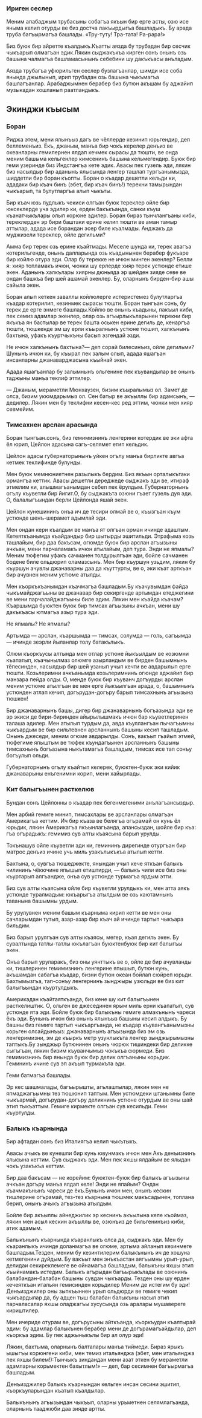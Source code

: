 ### Ириген сеслер

Меним апабаджым трубасыны собагъа якъын бир ерге асты, озю исе яныма келип отурды ве биз достча лакъырдыгъа башладыкъ.
Бу арада труба багъырмагъа башлады.
«Тру-туту!
Тра-тата!
Ра-рара!»

Биз буюк бир айретте къалдыкъ.Къатты аязда бу трубадан бир сесчик чыкъарып олмагъан эдик.Лякин сыджакъкъа кирген сонъ онынъ озь башына чалмагъа башламасынынъ себебини шу дакъкъасы анъладым.

Аязда трубагъа уфюрильген сеслер бузлагъанлар, шимди исе соба янында джылынып, ирип трубадан озь башына чыкъмагъа башлагъанлар.
Арабаджымнен берабер биз бутюн акъшам бу аджайип музыкадан хошланып раатландыкъ.

## Экинджи къысым

### Боран

Риджа этем, мени ялынъыз дагъ ве чёллерде кезинип юрьгендир, деп беллеменъиз.
Ёкъ, джаным, манъа бир чокъ керелер денъиз ве океанларны гемилернен ялдап кечмек сырасы да тюшти, ве онда меним башыма кельгенлер кимсенинъ башына кельмегендир.
Буюк бир геми узеринде биз Индстангъа кете эдик.
Авасы пек гузель эди, лякин биз насылдыр бир аданынъ ялысында ленгер ташлап тургъанымызда, шиддетли бир боран къопты.
Боран о къадар дешетли кельди ки, ададаки бир къач бинъ (эбет, бир къач бинъ!) терекни тамырындан чыкъарып, та булутларгъа алып чыкъты.

Бир къач юзь пудлыкъ чекиси олгъан буюк тереклер ойле бир юксеклерде уча эдилер ки, ерден бакъкъанда, санки къуш къанатчыкълары олып корюне эдилер.
Боран бираз тынчлангъаны киби, тереклерден эр бири баштаки ерине келип тюшти ве аман тамыр аттылар, адада исе борандан эсер биле къалмады.
Анджакъ да муджизели тереклер, ойле дегильми?

Амма бир терек озь ерине къайтмады.
Меселе шунда ки, терек авагъа котерильгенде, онынъ далларында озь къадынынен берабер фукъаре бир койлю отура эди.
Олар бу терекке не ичюн минген экенлер?
Белли я: хияр топламакъ ичюн, чюнки шу ерлерде хияр терек устюнде етише экен.
Аданынъ халкълары хиярны дюньяда эр шейден зияде севе ве ондан башкъа бир шей ашамай экенлер.
Бу, оларнынъ бирден-бир ашы сайыла экен.

Боран алып кеткен заваллы койлюлерге истеристемез булутларгъа къадар котерилип, кезинмек сырасы тюшти.
Боран тынгъан сонъ, бу терек де ерге энмеге башлады.Койлю ве онынъ къадыны, пакъыл киби, пек семиз адамлар экенлер, олар озь агъырлыкъларынен терекни бир якъкъа ян бастылар ве терек башта оськен ерине дегиль де, кенаргъа тюшти, тюшкенде эм шу ерли къыралнынъ устюне тюшип, халкънынъ бахтына, уфакъ къуртчыкъны басып эзгендай эзди.

Не ичюн халкънынъ бахтына?— деп сорай билесинъиз, ойле дегильми?
Шунынъ ичюн ки, бу къырал пек залым олып, адада яшагъан инсанларны джанаварджасына къыйнай экен.

Адада яшагъанлар бу залымнынъ ольгенине пек къувандылар ве онынъ таджыны манъа теклиф эттилер.

— Джаным, мераметли Мюнхаузен, бизим къыралымыз ол.
Замет де олса, бизим укюмдарымыз ол.
Сен батыр ве акъыллы бир адамсынъ, — дедилер.
Лякин мен бу теклифни кесен-кес ред эттим, чюнки мен хияр севмейим.

### Тимсахнен арслан арасында

Боран тынгъан.сонъ, биз гемимизнинъ ленгерини котердик ве эки афта ёл юрип, Цейлон адасына сагъ-селямет етип кельдик.

Цейлон адасы губернаторынынъ уйкен огълу манъа бирликте авгъа кетмек теклифинде булунды.

Мен буюк мемнюниетнен разылыкъ бердим.
Биз якъын орталыкътаки ормангъа кеттик.
Авасы дешетли дереджеде сыджакъ эди ве, итираф этмелим ки, алышмагъанымдан себеп пек ёрулдым.
Губернаторнынъ огълу къуветли бир йигит.О, бу сыджакъта озюни гъает гузель дуя эди.
О, балалыгъындан берли Цейлонда яшай экен.

Цейлон кунешининъ онъа ич де тесири олмай ве о, къызгъан къум устюнде шенъ-шерамет адымлай эди.

Мен ондан кери къалдым ве манъа ят олгъан орман ичинде адаштым.
Кетеяткъанымда къайдандыр бир шытырды эшитильди.
Этрафыма козь ташлайым, бир даа бакъсам, огюмде буюк бир арслан агъызыны ачкъан, мени парчаламакъ ичюн атылайым, деп тура.
Энди не япмалы?
Меним тюфегим уфакъ сачманен толдурылгъан эди, бойле сачманен бодене биле ольдюрип оламазсынъ.
Мен бир къуршун узьдим, лякин бу къуршун ачувлы джанаварны даа да къуттурты, ве о, эки къат арткъан бир ачувнен меним устюме атылды.

Мен къоркъкъанымдан къачмагъа башладым.Бу къачувымдан файда чыкъмайджагъыны ве джанавар бир секиргенде артымдан етеджегини ве мени парчалайджагъыны биле эдим.
Лякин мен къайда къачам?
Къаршымда буюктен буюк бир тимсах агъызыны ачкъан, мени шу дакъкъасы ютмагъа азыр тура эди.

Не япмалы?
Не япмалы?

Артымда — арслан, къаршымда — тимсах, солумда — голь, сагъымда — ичинде зеэрли йыланлар толу батакълыкъ.

Олюм къоркъусы алтында мен отлар устюне йыкъылдым ве козюмни къапатып, къачынылмаз олюмге азырландым ве бирден башымнынъ тёпесинден, насылдыр бир шей узанып учып кечти ве авдарылып ерге тюшти.
Козьлеримни ачкъанымда козьлеримнинъ огюнде аджайип бир манзара пейда олды.
О, менде буюк бир къуванч догъурды: арслан меним устюме атылгъан ве мен ерге йыкъылгьан арада, о, башымнынъ устюнден атлап кечип, догърудан-догъру барып тимсахнынъ агъызына тюшкен!

Бир джанаварнынъ башы, дигер бир джанаварнынъ богъазында эди ве эр экиси де бири-биринден айырылышмакъ ичюн бар къуветлеринен талаша эдилер.
Мен атылып турдым да, авда къуллангъан пычагъымны чыкъардым ве бир сильтевнен арсланнынъ башыны кесип ташладым.
Онынъ джеседи, меним огюме авдарылды.
Сонъ, вакъыт гъайып этмей, тюфегиме япыштым ве тюфек къундагъынен арсланнынъ башыны тимсахнынъ богъазына ныкътамагъа башладым, тимсах исе тап сонъу богъулып ольди.

Губернаторнынъ огълу къайтып келерек, буюктен-буюк эки кийик джанаварыны енъгенимни корип, мени хайырлады.

### Кит балыгъынен расткелюв

Бундан сонъ Цейлонны о къадар пек бегенмегеними анълагъансыздыр.

Мен арбий гемиге минип, тимсахлары ве арсланлары олмагъан Америкагъа кеттим.
Ич бир къаза ве белягъа огърамай он кунь ёл юрьдик, лякин Америкагъа якъынлагъанда, апансыздан, шойле бир къа: гъа огърадыкъ: гемимиз сув алты къаясына барып урулды.

Токънашув ойле къуветли эди ки, гемининъ дирегинде отургъан бир матрос денъиз ичине учь миль узакълыкъкъа атылып кетти.

Бахтына, о, сувгъа тюшеджекте, янындан учып кече яткъан балыкъ чилининъ чёкючине япышып етиштирди, — балыкъ чили исе биз оны къуртарып алгъандже, онъа сув устюнде турмагъа ярдым этти.

Биз сув алты къаясына ойле бир къуветли урулдыкъ ки, мен атта аякъ устюнде туралмадым: юкъарыгъа атылдым ве озь каютамнынъ таванына башымны урдым.

Бу урулувнен меним башым къарныма кирип кетти ве мен оны сачларымдан тутып, азар-азар бир къач ай ичинде тартып чыкъара бильдим.

Биз барып урулгъан сув алты къаясы, мегер, къая дегиль экен.
Бу сувалтында татлы-татлы юкълагъан буюктенбуюк бир кит балыгъы экен.

Онъа барып уруларакъ, биз оны уянттыкъ ве о, ойле де бир ачувланды ки, тишлеринен гемимизнинъ ленгерине япышып, бутюн кунь, акъшамдан сабагъа къадар, бизни бутюн океан бойлап сюйреп юрьди.
Бахтымызгъа, тап-сонъу ленгернинъ зынджыры узюльди ве биз кит балыгъындан къуртулдыкъ.

Америкадан къайтаяткъанда, биз кене шу кит балыгъынен расткелиштик.
О, ольген ве джесединен ярым миль ерни къапатып, сув устюнде ята эди.
Бойле буюк бир балыкъны гемиге алмакънынъ чареси ёкъ эди.
Бунынъ ичюн биз онынъ ялынъыз башыны кесип алдыкъ.
Бу башны биз гемиге тартып чыкъаргъанда, не къадар къувангъанымызны корьген олсайдынъыз: джанаварнынъ агъызында биз эм озь ленгеримизни, эм де къыркъ метр узунлыкъта ленгер зынджырымызны таптыкъ.Бу зынджыр бутюнинен онынъ чюрюк тишиндеки бир деликке сыгъгъан, лякин бизим къуванчымыз чокъкъа сюрмеди.
Биз гемимизнинъ бир янында буюк бир делик олгъаныны корьдик.
Гемининъ ичине сув эп акъып турмакъта эди.

Геми батмагъа башлады.

Эр кес шашмалады, багъырышты, агълаштылар, лякин мен не япмаджагъымны тез тюшюнип таптым.
Мен устюмдеки штанымны биле чыкъармай, догърудан-догъру деликнинъ устюне отурдым ве оны шай этип тыкъаттым.
Гемиге кирмекте олгъан сув кесильди.
Геми къуртулды.

### Балыкъ къарнында

Бир афтадан сонъ биз Италиягъа келип чыкътыкъ.

Авасы ачыкъ ве кунешли бир кунь ювунмакъ ичюн мен Акъ денъизнинъ ялысына кеттим.
Сув сыджакъ эди.
Мен пек яхшы ялдайым ве ялыдан чокъ узакъкъа кеттим.

Бир даа бакъсам — не корейим: буюктен-буюк бир балыкъ агъызыны ачкъан догъру манъа ялдап келе!
Энди не япайым?
Ондан къачмакънынъ чареси де ёкъ.Бунынъ ичюн мен, онынъ кескин тишлерине огърамай, тез-тез къарнына тюшмек макъсадынен, топлана берип, онынъ ачыкъ агъызына атылдым.

Бойле бир акъыллы айнеджилик эр кеснинъ акъылына келе къоймаз, лякин мен асыл кескин акъыллы ве, озюнъиз де бильгенинъиз киби, атик адамым.

Балыкънынъ къарнында къаранлыкъ олса да, сыджакъ эди.
Мен бу къаранлыкъ ичинде доланмагъа ве огюме, артыма айланып кезинмеге башладым.Тезден, меним бу кезинтилерим балыкънынъ ич де хошуна кетмегенини дуйдым.
Бу вакъыт мен энъкъастан аягъымны урып-урып, делидаи секиреклемеге ве ойнамагъа башладым, балыкъны яхшы этип къыйнамакъ истедим.
Балыкъ агърыдан багъырыкълады ве озюнинъ балабандан-балабан башыны сувдан чыкъарды.
Тезден оны шу ерден кечеяткъан итальян гемисинден корьдилер
Меним де истегим бу эди!
Денъизджилер оны зыпкъыннен урып ольдюрди ве гемиге чекип чыкъардылар да, бу адцен тыш балабан балыкъны насыл этип парчаласалар яхшы оладжагъы хусусында озь аралары мушавереге кириштилер.

Мен ичериде отурам ве, догърусыны айткъанда, къоркъудан къалтырай эдим: бу адамлар балыкънен берабер мени де догърамагъайдылар, деп къоркъа эдим.
Бу пек аджыныкълы бир ал олур эди!

Лякин, бахтыма, оларнынъ балталары манъа тиймеди.
Бираз ярыкъ ышыгъы корюнгени киби, мен темиз итальянджа (эбет, мен итальянджа пек яхшы билем!):Тынчыкъ зиндандан мени азат эткен бу мераметли адамларны корьмектен бахытлым!» — деп, бар сесимнен багъырмагъа башладым.

Денъизджилер балыкъ къарнындан кельген инсан сесини эшитип, къоркъуларындан къатып къалдылар.

Балыкънынъ агъызындан чыкъып, оларны урьметнен селямлагъанда, оларнынъ тааджюби даа зияде артты.
